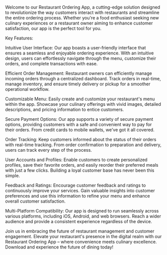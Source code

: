 Welcome to our Restaurant Ordering App, a cutting-edge solution designed to revolutionize the way customers interact with restaurants and streamline the entire ordering process. Whether you're a food enthusiast seeking new culinary experiences or a restaurant owner aiming to enhance customer satisfaction, our app is the perfect tool for you.

Key Features:

Intuitive User Interface:
Our app boasts a user-friendly interface that ensures a seamless and enjoyable ordering experience. With an intuitive design, users can effortlessly navigate through the menu, customize their orders, and complete transactions with ease.

Efficient Order Management:
Restaurant owners can efficiently manage incoming orders through a centralized dashboard. Track orders in real-time, manage inventory, and ensure timely delivery or pickup for a smoother operational workflow.

Customizable Menu:
Easily create and customize your restaurant's menu within the app. Showcase your culinary offerings with vivid images, detailed descriptions, and pricing information to entice customers.

Secure Payment Options:
Our app supports a variety of secure payment options, providing customers with a safe and convenient way to pay for their orders. From credit cards to mobile wallets, we've got it all covered.

Order Tracking:
Keep customers informed about the status of their orders with real-time tracking. From order confirmation to preparation and delivery, users can track every step of the process.

User Accounts and Profiles:
Enable customers to create personalized profiles, save their favorite orders, and easily reorder their preferred meals with just a few clicks. Building a loyal customer base has never been this simple.

Feedback and Ratings:
Encourage customer feedback and ratings to continuously improve your services. Gain valuable insights into customer preferences and use this information to refine your menu and enhance overall customer satisfaction.

Multi-Platform Compatibility:
Our app is designed to run seamlessly across various platforms, including iOS, Android, and web browsers. Reach a wider audience and provide a consistent experience regardless of the device.

Join us in embracing the future of restaurant management and customer engagement. Elevate your restaurant's presence in the digital realm with our Restaurant Ordering App – where convenience meets culinary excellence. Download and experience the future of dining today!


